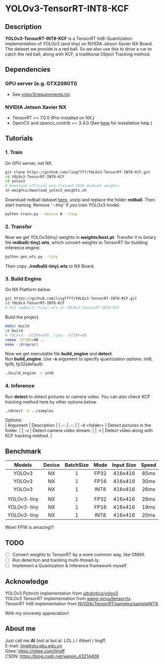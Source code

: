 # YOLOv3-TensorRT-INT8-KCF

## Description
**YOLOv3-TensorRT-INT8-KCF** is a TensorRT Int8-Quantization implementation of YOLOv3 (and tiny) on NVIDIA Jetson Xavier NX Board. The dataset we provide is a red ball. So we also use this to drive a car to catch the red ball, along with KCF, a traditional Object Tracking method.
## Dependencies
### GPU server (e.g. GTX2080Ti)
- See [yolov3/requirements.txt](https://github.com/lingffff/YOLOv3-TensorRT-INT8-KCF/blob/master/yolov3/requirements.txt).
### NVIDIA Jetson Xavier NX
- TensorRT >= 7.0.0 (Pre-installed on NX.)
- OpenCV and opencv_contrib == 3.4.0 (See [here](https://blog.csdn.net/yuejing987/article/details/84986195) for installation help.)

## Tutorials
### 1. Train
On GPU server, not NX.
```bash
git clone https://github.com/lingffff/YOLOv3-TensorRT-INT8-KCF.git
cd YOLOv3-TensorRT-INT8-KCF
cd yolov3
# Download official pre-trained COCO darknet weights
sh weights/download_yolov3_weights.sh
```
Download redball dataset [here](https://disk.pku.edu.cn:443/link/D96BA7E9F3D894D225EFB2BE3DE74824), unzip and replace the folder **redball**. Then start training. Remove '--tiny' if you train YOLOv3 model.
```bash
python train.py --device 0 --tiny
```
### 2. Transfer
Now we get YOLOv3(tiny) weights in **weights/best.pt**. Transfer it to binary file **redball(-tiny).wts**, which convert weights to TensorRT for building inference engine.
```bash
python gen_wts.py --tiny
```
Then copy **./redball(-tiny).wts** to NX Board.
### 3. Build Engine
On NX Platform below.
```bash
git https://github.com/lingffff/YOLOv3-TensorRT-INT8-KCF.git
cd YOLOv3-TensorRT-INT8-KCF
# Put redball(-tiny).wts in YOLOv3-TensorRT-INT8-KCF
```
Build the project.
```bash
mkdir build
cd build
# YOLOv3: -DTINY=OFF, tiny: -DTINY=ON
cmake -DTINY=ON ..
make -j$(nproc)
```
Now we get executable file **build_engine** and **detect**.  
Run **build_engine**. Use **-s** argument to specify quantization options: int8, fp16, fp32(default).
```bash
./build_engine -s int8
```
### 4. Inference
Run **detect** to detect pictures or camera video. You can also check KCF tracking method here by other options below.  
```bash
./detect -d ../samples
```
Options:  
| Argument | Description |
| :-: | :-: |
| -d \<folder\> | Detect pictures in the folder. |
| -v  | Detect camera video stream.  |
| -t  | Detect video along with KCF tracking method.  |

## Benchmark
| Models | Device | BatchSize |	Mode | Input Size | Speed |
| :-: | :-: | :-: | :-: | :-: | :-:  |
| YOLOv3      | NX | 1 | FP32 | 416x416 | 85ms |
| YOLOv3      | NX | 1 | FP16 | 416x416 | 30ms |
| YOLOv3      | NX | 1 | INT8 | 416x416 | 26ms |
|             |    |   |      |         |      |
| YOLOv3-tiny | NX | 1 | FP32 | 416x416 | 26ms |
| YOLOv3-tiny | NX | 1 | FP16 | 416x416 | 19ms |
| YOLOv3-tiny | NX | 1 | INT8 | 416x416 | 20ms |
  
Wow! FP16 is amazing!!!

## TODO
- [ ] Convert weights to TensorRT by a more common way, like ONNX.
- [ ] Run detection and tracking multi-thread-ly.
- [ ] Implement a Quantization & Inference framework myself.

## Acknowledge

YOLOv3 Pytorch implementation from [ultralytics/yolov3](https://github.com/ultralytics/yolov3).  
YOLOv3 TensorRT implementation from [wang-xinyu/tensorrtx](https://github.com/wang-xinyu/tensorrtx).  
TensorRT Int8 implementation from [NVIDIA/TensorRT/samples/sampleINT8](https://github.com/NVIDIA/TensorRT/tree/master/samples/sampleINT8).  

With my sincerely appreciation!

## About me  
Just call me **Al** (not ai but al. LOL.) / Albert / lingff.  
E-mail: ling@stu.pku.edu.cn  
Gitee: https://gitee.com/lingff  
CSDN: https://blog.csdn.net/weixin_43214408  
